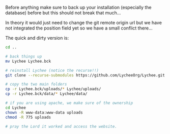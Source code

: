 Before anything make sure to back up your installation (especially the database) before but this should not break that much...

In theory it would just need to change the git remote origin url but we have not integrated the position field yet so we have a small conflict there...

The quick and dirty version is:
```sh
cd ..

# back things up
mv Lychee Lychee.bck 

# reinstall Lychee (notice the recurse!!)
git clone --recurse-submodules https://github.com/LycheeOrg/Lychee.git

# copy the two main folders
cp -r Lychee.bck/uploads/* Lychee/uploads/
cp -r Lychee.bck/data/* Lychee/data/

# if you are using apache, we make sure of the ownership
cd Lychee
chown -R www-data:www-data uploads
chmod -R 775 uploads

# pray the Lord it worked and access the website.
```
